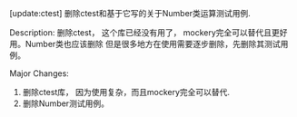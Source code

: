 [update:ctest] 删除ctest和基于它写的关于Number类运算测试用例.

Description:
删除ctest， 这个库已经没有用了， mockery完全可以替代且更好用。Number类也应该删除
但是很多地方在使用需要逐步删除，先删除其测试用例。

Major Changes:
1. 删除ctest库， 因为使用复杂，而且mockery完全可以替代.
2. 删除Number测试用例。